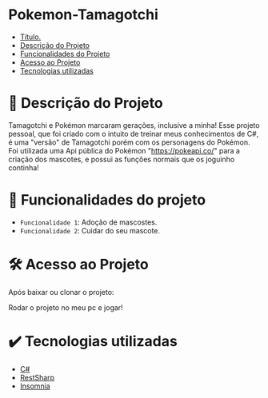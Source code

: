 # Pokemon-Tamagotchi

* [Título.](#Título)
* [Descrição do Projeto](#descrição-do-projeto)
* [Funcionalidades do Projeto](#funcionalidades-do-projeto)
* [Acesso ao Projeto](#acesso-ao-projeto)
* [Tecnologias utilizadas](#tecnologias-utilizadas)

# 📝 Descrição do Projeto 
  
Tamagotchi e Pokémon marcaram gerações, inclusive a minha! Esse projeto pessoal, que foi criado com o intuito de treinar meus conhecimentos de C#, é uma "versão" de Tamagotchi porém com os personagens do Pokémon. 
Foi utilizada uma Api pública do Pokémon "https://pokeapi.co/" para a criação dos mascotes, e possui as funções normais que os joguinho continha!  

# 🔨 Funcionalidades do projeto

- `Funcionalidade 1`: Adoção de mascostes.
- `Funcionalidade 2`: Cuidar do seu mascote.

# 🛠️ Acesso ao Projeto

Após baixar ou clonar o projeto:

Rodar o projeto no meu pc e jogar!

# ✔️ Tecnologias utilizadas

* [C#](#C#)
* [RestSharp](#RestSharp)
* [Insomnia](#Insomnia)

